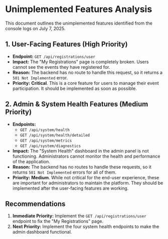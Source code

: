 # Unimplemented Features Analysis

This document outlines the unimplemented features identified from the console logs on July 7, 2025.

## 1. User-Facing Features (High Priority)

*   **Endpoint:** `GET /api/registrations/user`
*   **Impact:** The "My Registrations" page is completely broken. Users cannot see the events they have registered for.
*   **Reason:** The backend has no route to handle this request, so it returns a `501 Not Implemented` error.
*   **Priority:** **Critical**. This is a core feature for users to manage their event participation. It should be implemented as soon as possible.

## 2. Admin & System Health Features (Medium Priority)

*   **Endpoints:**
    *   `GET /api/system/health`
    *   `GET /api/system/health/detailed`
    *   `GET /api/system/metrics`
    *   `GET /api/system/diagnostics`
*   **Impact:** The "System Health" dashboard in the admin panel is not functioning. Administrators cannot monitor the health and performance of the application.
*   **Reason:** The backend has no routes to handle these requests, so it returns `501 Not Implemented` errors for all of them.
*   **Priority:** **Medium**. While not critical for the end-user experience, these are important for administrators to maintain the platform. They should be implemented after the user-facing features are working.

## Recommendations

1.  **Immediate Priority:** Implement the `GET /api/registrations/user` endpoint to fix the "My Registrations" page.
2.  **Next Priority:** Implement the four system health endpoints to make the admin dashboard functional.
